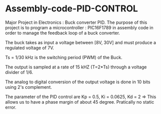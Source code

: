 # Assembly-code-PID-CONTROL
Major Project in Electronics : Buck converter PID.
The purpose of this project is to program a microcontroller : PIC16F1789 in assembly code
in order to manage the feedback loop of a buck converter.

The buck takes as input a voltage between [8V, 30V] and must produce a regulated voltage of 7V.

Ts = 1/30 kHz is the switching period (PWM) of the Buck. 

The output is sampled at a rate of 15 kHZ (T=2*Ts) through a voltage divider of 1/6.

The analog to digital conversion of the output voltage is done in 10 bits using 2's complement. 

The parameter of the PID control are Kp = 0.5, Ki = 0.0625, Kd = 2 => This allows us to 
have a phase margin of about 45 degree. Pratically no static error.
